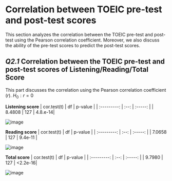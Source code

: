 # Correlation between TOEIC pre-test and post-test scores
This section analyzes the correlation between the TOEIC pre-test and post-test using the Pearson correlation coefficient. Moreover, we also discuss the ability of the pre-test scores to predict the post-test scores.

## _Q2.1_ Correlation between the TOEIC pre-test and post-test scores of Listening/Reading/Total Score
This part discusses the correlation using the Pearson correlation coefficient (_r_).
$H_0 : r = 0$


**Listening score**
| cor.test(t) | df   | p-value |
| :---------: | :--: | :-----: |
| 8.4808      | 127  | 4.8.e-14|

![image](https://github.com/chunyichen0601/TOEIC_grade_analysis/assets/52691799/9c4d89bd-3d8a-4006-89ac-6df6a73fc020) 

**Reading score**
| cor.test(t) | df   | p-value |
| :---------: | :--: | :-----: |
| 7.0658      | 127  | 9.4e-11 |

![image](https://github.com/chunyichen0601/TOEIC_grade_analysis/assets/52691799/524fd69b-bb24-4edb-941e-3fdd2552541c) 

**Total score**
| cor.test(t) | df   | p-value |
| :---------: | :--: | :-----: |
| 9.7980      | 127  | <2.2e-16|

![image](https://github.com/chunyichen0601/TOEIC_grade_analysis/assets/52691799/7cdba8c8-f99f-49a5-bffa-a7a485490058)

